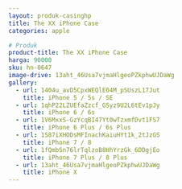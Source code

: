 ```yaml
---
layout: produk-casinghp
title: The XX iPhone Case
categories: apple

# Produk
product-title: The XX iPhone Case
harga: 90000
sku: hn-0647
image-drive: 13aht_46Usa7vjmaHlgeoPZkphwUJDaWg
gallery:
  - url: 1404u_avD5CpxWEQlE04M_pSUszL17Jut
    title: iPhone 5 / 5s / SE
  - url: 1qhP22LZUEfaZzcf_GSyz9U2L6tEv1pJy
    title: iPhone 6 / 6s
  - url: 1V6MxxS-GzYcqBI47Yt0wTzxmfDvt1FS7
    title: iPhone 6 Plus / 6s Plus
  - url: 1S87iXHODsMFInachKaiuHYt1k_2tJzGS
    title: iPhone 7 / 8
  - url: 1fQmbSn76lrTqlzoB8HhYrzGk_6DDgjEo
    title: iPhone 7 Plus / 8 Plus
  - url: 13aht_46Usa7vjmaHlgeoPZkphwUJDaWg
    title: iPhone X
---
```

